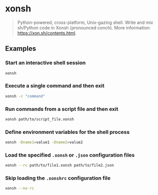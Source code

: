 # xonsh

> Python-powered, cross-platform, Unix-gazing shell. Write and mix sh/Python code in Xonsh (pronounced conch). More information: <https://xon.sh/contents.html>.

## Examples

### Start an interactive shell session

```bash
xonsh
```

### Execute a single command and then exit

```bash
xonsh -c "command"
```

### Run commands from a script file and then exit

```bash
xonsh path/to/script_file.xonsh
```

### Define environment variables for the shell process

```bash
xonsh -Dname1=value1 -Dname2=value2
```

### Load the specified `.xonsh` or `.json` configuration files

```bash
xonsh --rc path/to/file1.xonsh path/to/file2.json
```

### Skip loading the `.xonshrc` configuration file

```bash
xonsh --no-rc
```
